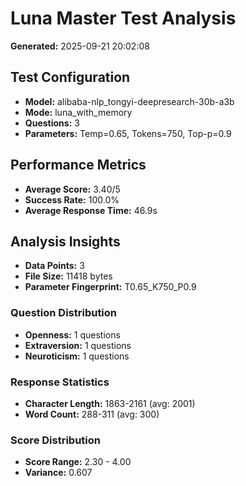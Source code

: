 # Luna Master Test Analysis

**Generated:** 2025-09-21 20:02:08

## Test Configuration
- **Model:** alibaba-nlp_tongyi-deepresearch-30b-a3b
- **Mode:** luna_with_memory
- **Questions:** 3
- **Parameters:** Temp=0.65, Tokens=750, Top-p=0.9

## Performance Metrics
- **Average Score:** 3.40/5
- **Success Rate:** 100.0%
- **Average Response Time:** 46.9s

## Analysis Insights
- **Data Points:** 3
- **File Size:** 11418 bytes
- **Parameter Fingerprint:** T0.65_K750_P0.9

### Question Distribution
- **Openness:** 1 questions
- **Extraversion:** 1 questions
- **Neuroticism:** 1 questions

### Response Statistics
- **Character Length:** 1863-2161 (avg: 2001)
- **Word Count:** 288-311 (avg: 300)

### Score Distribution
- **Score Range:** 2.30 - 4.00
- **Variance:** 0.607
